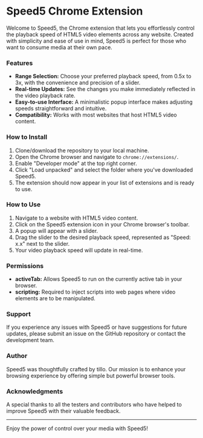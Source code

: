 # Speed5 Chrome Extension

Welcome to Speed5, the Chrome extension that lets you effortlessly control the playback speed of HTML5 video elements across any website. Created with simplicity and ease of use in mind, Speed5 is perfect for those who want to consume media at their own pace.

### Features

- **Range Selection:** Choose your preferred playback speed, from 0.5x to 3x, with the convenience and precision of a slider.
- **Real-time Updates:** See the changes you make immediately reflected in the video playback rate.
- **Easy-to-use Interface:** A minimalistic popup interface makes adjusting speeds straightforward and intuitive.
- **Compatibility:** Works with most websites that host HTML5 video content.

### How to Install

1. Clone/download the repository to your local machine.
2. Open the Chrome browser and navigate to `chrome://extensions/`.
3. Enable "Developer mode" at the top right corner.
4. Click "Load unpacked" and select the folder where you've downloaded Speed5.
5. The extension should now appear in your list of extensions and is ready to use.

### How to Use

1. Navigate to a website with HTML5 video content.
2. Click on the Speed5 extension icon in your Chrome browser's toolbar.
3. A popup will appear with a slider.
4. Drag the slider to the desired playback speed, represented as "Speed: x.x" next to the slider.
5. Your video playback speed will update in real-time.

### Permissions

- **activeTab:** Allows Speed5 to run on the currently active tab in your browser.
- **scripting:** Required to inject scripts into web pages where video elements are to be manipulated.

### Support

If you experience any issues with Speed5 or have suggestions for future updates, please submit an issue on the GitHub repository or contact the development team.

### Author

Speed5 was thoughtfully crafted by tillo. Our mission is to enhance your browsing experience by offering simple but powerful browser tools.

### Acknowledgments

A special thanks to all the testers and contributors who have helped to improve Speed5 with their valuable feedback.

---

Enjoy the power of control over your media with Speed5!
